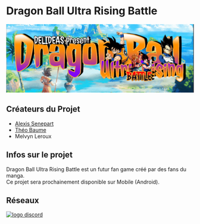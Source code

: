 # Dragon Ball Ultra Rising Battle

![Logo du jeu](https://github.com/Delideas/DBURB/blob/main/images/banner.png)

## Créateurs du Projet
- [Alexis Senepart](https://github.com/Kh4ru)
- [Théo Baume](https://github.com/Nasus02X)
- Melvyn Leroux

## Infos sur le projet
Dragon Ball Ultra Rising Battle est un futur fan game créé par des fans du manga.\
Ce projet sera prochainement disponible sur Mobile (Android).

## Réseaux
[![logo discord](https://avatars.githubusercontent.com/u/1965106?s=64&v=4)](https://discord.gg/JuU67wDf9u)

